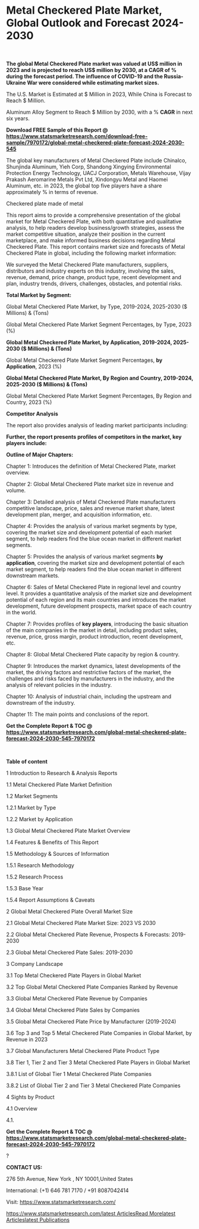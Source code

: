 <h1>Metal Checkered Plate Market, Global Outlook and Forecast 2024-2030</h1><br/><p><strong>The global Metal Checkered Plate market was valued at US$ million in 2023 and is projected to reach US$ million by 2030, at a <strong>CAGR</strong> of % during the forecast period. The influence of COVID-19 and the Russia-Ukraine War were considered while estimating market sizes.</strong></p>
 
 
 
 <p>The U.S. Market is Estimated at $ Million in 2023, While China is Forecast to Reach $ Million.</p>
 
 
 
 <p>Aluminum Alloy Segment to Reach $ Million by 2030, with a % <strong>CAGR</strong> in next six years.</p>
 
 
 
 <p><strong>Download FREE Sample of this Report @ <a href="https://www.statsmarketresearch.com/download-free-sample/7970172/global-metal-checkered-plate-forecast-2024-2030-545">https://www.statsmarketresearch.com/download-free-sample/7970172/global-metal-checkered-plate-forecast-2024-2030-545</a></strong></p>
 
 
 
 <p>The global key manufacturers of Metal Checkered Plate include Chinalco, Shunjinda Aluminum, Yieh Corp, Shandong Xingying Environmental Protection Energy Technology, UACJ Corporation, Metals Warehouse, Vijay Prakash Aeromarine Metals Pvt Ltd, Xindongyu Metal and Haomei Aluminum, etc. in 2023, the global top five players have a share approximately % in terms of revenue.</p>
 
 
 
 <p>Checkered plate made of metal</p>
 
 
 
 <p>This report aims to provide a comprehensive presentation of the global market for Metal Checkered Plate, with both quantitative and qualitative analysis, to help readers develop business/growth strategies, assess the market competitive situation, analyze their position in the current marketplace, and make informed business decisions regarding Metal Checkered Plate. This report contains market size and forecasts of Metal Checkered Plate in global, including the following market information:</p>
 
 
 
 <p>We surveyed the Metal Checkered Plate manufacturers, suppliers, distributors and industry experts on this industry, involving the sales, revenue, demand, price change, product type, recent development and plan, industry trends, drivers, challenges, obstacles, and potential risks.</p>
 
 
 
 <p><strong>Total Market by Segment:</strong></p>
 
 
 
 <p>Global Metal Checkered Plate Market, by Type, 2019-2024, 2025-2030 ($ Millions) & (Tons)</p>
 
 
 
 <p>Global Metal Checkered Plate Market Segment Percentages, by Type, 2023 (%)</p>
 
 
 
 <p><strong>Global Metal Checkered Plate Market, <strong>by Application</strong>, 2019-2024, 2025-2030 ($ Millions) & (Tons)</strong></p>
 
 
 
 <p>Global Metal Checkered Plate Market Segment Percentages, <strong>by Application</strong>, 2023 (%)</p>
 
 
 
 <p><strong>Global Metal Checkered Plate Market, By Region and Country, 2019-2024, 2025-2030 ($ Millions) & (Tons)</strong></p>
 
 
 
 <p>Global Metal Checkered Plate Market Segment Percentages, By Region and Country, 2023 (%)</p>
 
 
 
 <p><strong>Competitor Analysis</strong></p>
 
 
 
 <p>The report also provides analysis of leading market participants including:</p>
 
 
 
 <p><strong>Further, the report presents profiles of competitors in the market, <strong>key players</strong> include:</strong></p>
 
 
 
 <p><strong>Outline of Major Chapters:</strong></p>
 
 
 
 <p>Chapter 1: Introduces the definition of Metal Checkered Plate, market overview.</p>
 
 
 
 <p>Chapter 2: Global Metal Checkered Plate market size in revenue and volume.</p>
 
 
 
 <p>Chapter 3: Detailed analysis of Metal Checkered Plate manufacturers competitive landscape, price, sales and revenue market share, latest development plan, merger, and acquisition information, etc.</p>
 
 
 
 <p>Chapter 4: Provides the analysis of various market segments by type, covering the market size and development potential of each market segment, to help readers find the blue ocean market in different market segments.</p>
 
 
 
 <p>Chapter 5: Provides the analysis of various market segments <strong>by application</strong>, covering the market size and development potential of each market segment, to help readers find the blue ocean market in different downstream markets.</p>
 
 
 
 <p>Chapter 6: Sales of Metal Checkered Plate in regional level and country level. It provides a quantitative analysis of the market size and development potential of each region and its main countries and introduces the market development, future development prospects, market space of each country in the world.</p>
 
 
 
 <p>Chapter 7: Provides profiles of <strong>key players</strong>, introducing the basic situation of the main companies in the market in detail, including product sales, revenue, price, gross margin, product introduction, recent development, etc.</p>
 
 
 
 <p>Chapter 8: Global Metal Checkered Plate capacity by region & country.</p>
 
 
 
 <p>Chapter 9: Introduces the market dynamics, latest developments of the market, the driving factors and restrictive factors of the market, the challenges and risks faced by manufacturers in the industry, and the analysis of relevant policies in the industry.</p>
 
 
 
 <p>Chapter 10: Analysis of industrial chain, including the upstream and downstream of the industry.</p>
 
 
 
 <p>Chapter 11: The main points and conclusions of the report.</p>
 
 
 
 <div><b>Get the Complete Report & TOC @ <a href="https://www.statsmarketresearch.com/global-metal-checkered-plate-forecast-2024-2030-545-7970172">https://www.statsmarketresearch.com/global-metal-checkered-plate-forecast-2024-2030-545-7970172</a></b></div>
 
 
 
 <p><br />
 
 <b>Table of content</b></p>
 
 
 
 <p>1 Introduction to Research & Analysis Reports<br />
 
 1.1 Metal Checkered Plate Market Definition<br />
 
 1.2 Market Segments<br />
 
 1.2.1 Market by Type<br />
 
 1.2.2 Market by Application<br />
 
 1.3 Global Metal Checkered Plate Market Overview<br />
 
 1.4 Features & Benefits of This Report<br />
 
 1.5 Methodology & Sources of Information<br />
 
 1.5.1 Research Methodology<br />
 
 1.5.2 Research Process<br />
 
 1.5.3 Base Year<br />
 
 1.5.4 Report Assumptions & Caveats<br />
 
 2 Global Metal Checkered Plate Overall Market Size<br />
 
 2.1 Global Metal Checkered Plate Market Size: 2023 VS 2030<br />
 
 2.2 Global Metal Checkered Plate Revenue, Prospects & Forecasts: 2019-2030<br />
 
 2.3 Global Metal Checkered Plate Sales: 2019-2030<br />
 
 3 Company Landscape<br />
 
 3.1 Top Metal Checkered Plate Players in Global Market<br />
 
 3.2 Top Global Metal Checkered Plate Companies Ranked by Revenue<br />
 
 3.3 Global Metal Checkered Plate Revenue by Companies<br />
 
 3.4 Global Metal Checkered Plate Sales by Companies<br />
 
 3.5 Global Metal Checkered Plate Price by Manufacturer (2019-2024)<br />
 
 3.6 Top 3 and Top 5 Metal Checkered Plate Companies in Global Market, by Revenue in 2023<br />
 
 3.7 Global Manufacturers Metal Checkered Plate Product Type<br />
 
 3.8 Tier 1, Tier 2 and Tier 3 Metal Checkered Plate Players in Global Market<br />
 
 3.8.1 List of Global Tier 1 Metal Checkered Plate Companies<br />
 
 3.8.2 List of Global Tier 2 and Tier 3 Metal Checkered Plate Companies<br />
 
 4 Sights by Product<br />
 
 4.1 Overview<br />
 
 4.1.</p>
 
 
 
 <div><b>Get the Complete Report & TOC @ <a href="https://www.statsmarketresearch.com/global-metal-checkered-plate-forecast-2024-2030-545-7970172">https://www.statsmarketresearch.com/global-metal-checkered-plate-forecast-2024-2030-545-7970172</a></b></div>
 
 
 
 <p>? </p>
 
 
 
 <p><b>CONTACT US:</b><br />
 
 276 5th Avenue, New York , NY 10001,United States<br />
 
 International: (+1) 646 781 7170 / +91 8087042414<br />
 
 Visit: <a href="https://www.statsmarketresearch.com/">https://www.statsmarketresearch.com/</a><br />
 
 <a href="https://gyeongbokgung.com">https://www.statsmarketresearch.com/</a><a href="https://hallyeomaritime.com">latest Articles</a><a href="https://jingwansa.com">Read More</a><a href="https://nguoiviet.jp/">latest Articles</a><a href="https://www.intelmarketresearch.com/">latest Publications</a></p>